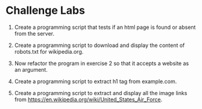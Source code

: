 # Challenge Labs

1. Create a programming script that tests if an html page is found or absent from the server.

2. Create a programming script to download and display the content of robots.txt for wikipedia.org.

3. Now refactor the program in exercise 2 so that it accepts a website as an argument. 

4. Create a programming script to extract h1 tag from example.com.

5. Create a programming script to extract and display all the image links from https://en.wikipedia.org/wiki/United_States_Air_Force.

